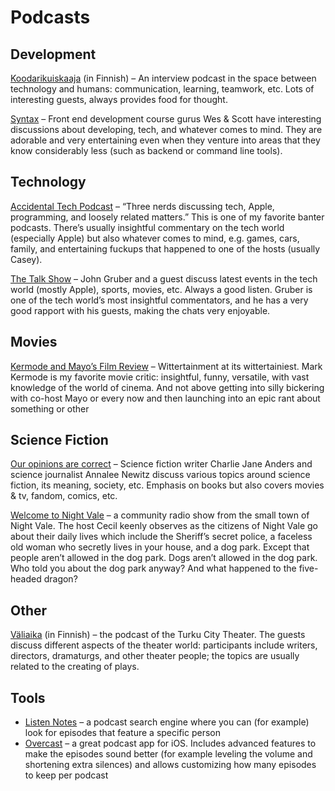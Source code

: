 # Podcasts

## Development

[Koodarikuiskaaja](https://koodarikuiskaaja.fi/podcast/) (in Finnish) – An interview podcast in the space between technology and humans: communication, learning, teamwork, etc. Lots of interesting guests, always provides food for thought.

[Syntax](https://syntax.fm/) – Front end development course gurus Wes & Scott have interesting discussions about developing, tech, and whatever comes to mind. They are adorable and very entertaining even when they venture into areas that they know considerably less (such as backend or command line tools).

## Technology

[Accidental Tech Podcast](https://atp.fm/) – “Three nerds discussing tech, Apple, programming, and loosely related matters.” This is one of my favorite banter podcasts. There’s usually insightful commentary on the tech world (especially Apple) but also whatever comes to mind, e.g. games, cars, family, and entertaining fuckups that happened to one of the hosts (usually Casey).

[The Talk Show](https://daringfireball.net/thetalkshow/) – John Gruber and a guest discuss latest events in the tech world (mostly Apple), sports, movies, etc. Always a good listen. Gruber is one of the tech world’s most insightful commentators, and he has a very good rapport with his guests, making the chats very enjoyable.

## Movies

[Kermode and Mayo’s Film Review](https://www.bbc.co.uk/programmes/b00lvdrj) – Wittertainment at its wittertainiest. Mark Kermode is my favorite movie critic: insightful, funny, versatile, with vast knowledge of the world of cinema. And not above getting into silly bickering with co-host Mayo or every now and then launching into an epic rant about something or other

## Science Fiction

[Our opinions are correct](https://www.ouropinionsarecorrect.com) – Science fiction writer Charlie Jane Anders and science journalist Annalee Newitz discuss various topics around science fiction, its meaning, society, etc. Emphasis on books but also covers movies & tv, fandom, comics, etc.

[Welcome to Night Vale](http://www.welcometonightvale.com) – a community radio show from the small town of Night Vale. The host Cecil keenly observes as the citizens of Night Vale go about their daily lives which include the Sheriff’s secret police, a faceless old woman who secretly lives in your house, and a dog park. Except that people aren’t allowed in the dog park. Dogs aren’t allowed in the dog park. Who told you about the dog park anyway? And what happened to the five-headed dragon?

## Other

[Väliaika](https://podcasts.apple.com/fi/podcast/väliaika/id1515607970) (in Finnish) – the podcast of the Turku City Theater. The guests discuss different aspects of the theater world: participants include writers, directors, dramaturgs, and other theater people; the topics are usually related to the creating of plays.

## Tools

- [Listen Notes](https://www.listennotes.com) – a podcast search engine where you can (for example) look for episodes that feature a specific person
- [Overcast](https://apps.apple.com/us/app/overcast/id888422857) – a great podcast app for iOS. Includes advanced features to make the episodes sound better (for example leveling the volume and shortening extra silences) and allows customizing how many episodes to keep per podcast
